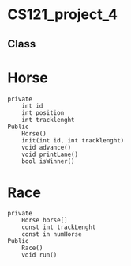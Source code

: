 # CS121_project_4
## Class
# Horse 
    private 
        int id 
        int position 
        int tracklenght 
    Public
        Horse()
        init(int id, int tracklenght)
        void advance()
        void printLane()
        bool isWinner()
# Race 
    private
        Horse horse[]
        const int trackLenght 
        const in numHorse
    Public 
        Race()
        void run()


